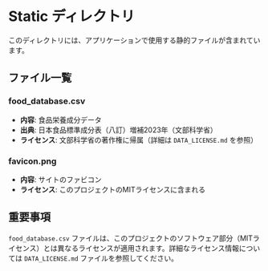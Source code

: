 # Static ディレクトリ

このディレクトリには、アプリケーションで使用する静的ファイルが含まれています。

## ファイル一覧

### food_database.csv
- **内容**: 食品栄養成分データ
- **出典**: 日本食品標準成分表（八訂）増補2023年（文部科学省）
- **ライセンス**: 文部科学省の著作権に帰属（詳細は `DATA_LICENSE.md` を参照）

### favicon.png
- **内容**: サイトのファビコン
- **ライセンス**: このプロジェクトのMITライセンスに含まれる

## 重要事項

`food_database.csv` ファイルは、このプロジェクトのソフトウェア部分（MITライセンス）とは異なるライセンスが適用されます。詳細なライセンス情報については `DATA_LICENSE.md` ファイルを参照してください。 